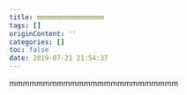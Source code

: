 ```yaml
---
title: mmmmmmmmmmmmmmmmm
tags: []
originContent: ''
categories: []
toc: false
date: 2019-07-21 21:54:37
---
```


mmmmmmmmmmmmmmmmmmmmmmmmm